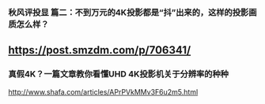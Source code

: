 ### 秋风评投显 篇二：不到万元的4K投影都是“抖”出来的，这样的投影画质怎么样？
https://post.smzdm.com/p/706341/
---
### 真假4K？一篇文章教你看懂UHD 4K投影机关于分辨率的种种
http://www.shafa.com/articles/APrPVkMMv3F6u2m5.html